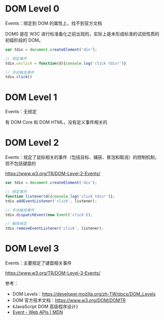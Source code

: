 # DOM Level 0

Events：绑定到 DOM 的属性上，找不到官方文档

DOM0 是在 W3C 进行标准备化之前出现的，实际上是未形成标准的试验性质的初级阶段的 DOM。

```js
var tdiv = document.createElement('div');

// 绑定事件
tdiv.onclick = function(d){console.log('click tdiv!')}

// 手动触发事件
tdiv.click()
```

# DOM Level 1

Events：无规定

有 DOM Core 和 DOM HTML，没有定义事件相关的

# DOM Level 2

Events：规定了鼠标相关的事件（包括目标、捕获、冒泡和取消）的控制机制，但不包括键盘的

<https://www.w3.org/TR/DOM-Level-2-Events/>

```js
var tdiv = document.createElement('div');

// 绑定事件
function listener(d){console.log('click tdiv!')};
tdiv.addEventListener('click', listener);

// 手动触发事件
tdiv.dispatchEvent(new Event('click'));

// 解除绑定
tdiv.removeEventListener('click', listener);
```

# DOM Level 3

Events：主要规定了键盘相关事件

<https://www.w3.org/TR/DOM-Level-3-Events/>

参考：

-   DOM Levels：<https://developer.mozilla.org/zh-TW/docs/DOM_Levels>
-   DOM 官方技术文档：<https://www.w3.org/DOM/DOMTR>
-   《JavaScript DOM 高级程序设计》
-   [Event - Web APIs | MDN](https://developer.mozilla.org/en-US/docs/Web/API/Event)
